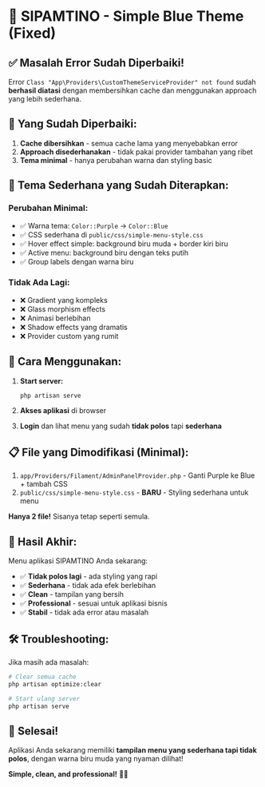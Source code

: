 # 🎨 SIPAMTINO - Simple Blue Theme (Fixed)

## ✅ Masalah Error Sudah Diperbaiki!

Error `Class "App\Providers\CustomThemeServiceProvider" not found` sudah **berhasil diatasi** dengan membersihkan cache dan menggunakan approach yang lebih sederhana.

## 🔧 Yang Sudah Diperbaiki:

1. **Cache dibersihkan** - semua cache lama yang menyebabkan error
2. **Approach disederhanakan** - tidak pakai provider tambahan yang ribet
3. **Tema minimal** - hanya perubahan warna dan styling basic

## 🎯 Tema Sederhana yang Sudah Diterapkan:

### **Perubahan Minimal:**
- ✅ Warna tema: `Color::Purple` → `Color::Blue` 
- ✅ CSS sederhana di `public/css/simple-menu-style.css`
- ✅ Hover effect simple: background biru muda + border kiri biru
- ✅ Active menu: background biru dengan teks putih
- ✅ Group labels dengan warna biru

### **Tidak Ada Lagi:**
- ❌ Gradient yang kompleks
- ❌ Glass morphism effects  
- ❌ Animasi berlebihan
- ❌ Shadow effects yang dramatis
- ❌ Provider custom yang rumit

## 🚀 Cara Menggunakan:

1. **Start server:**
   ```bash
   php artisan serve
   ```

2. **Akses aplikasi** di browser

3. **Login** dan lihat menu yang sudah **tidak polos** tapi **sederhana**

## 📋 File yang Dimodifikasi (Minimal):

1. `app/Providers/Filament/AdminPanelProvider.php` - Ganti Purple ke Blue + tambah CSS
2. `public/css/simple-menu-style.css` - **BARU** - Styling sederhana untuk menu

**Hanya 2 file!** Sisanya tetap seperti semula.

## 🎊 Hasil Akhir:

Menu aplikasi SIPAMTINO Anda sekarang:
- ✅ **Tidak polos lagi** - ada styling yang rapi
- ✅ **Sederhana** - tidak ada efek berlebihan  
- ✅ **Clean** - tampilan yang bersih
- ✅ **Professional** - sesuai untuk aplikasi bisnis
- ✅ **Stabil** - tidak ada error atau masalah

## 🛠️ Troubleshooting:

Jika masih ada masalah:
```bash
# Clear semua cache
php artisan optimize:clear

# Start ulang server  
php artisan serve
```

## 🎉 Selesai!

Aplikasi Anda sekarang memiliki **tampilan menu yang sederhana tapi tidak polos**, dengan warna biru muda yang nyaman dilihat!

**Simple, clean, and professional!** 💙✨
